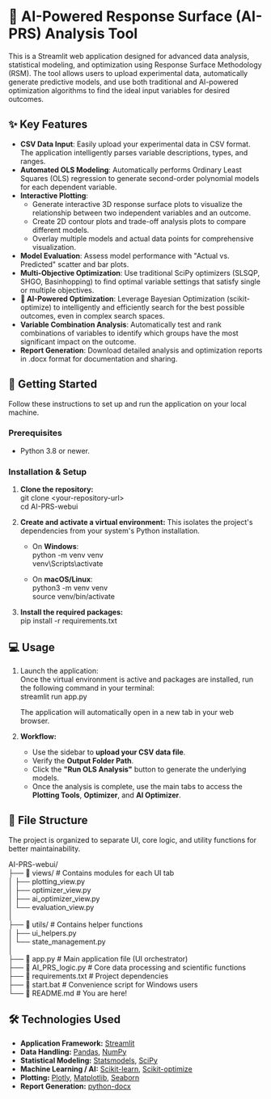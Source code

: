 # **🧠 AI-Powered Response Surface (AI-PRS) Analysis Tool**

This is a Streamlit web application designed for advanced data analysis, statistical modeling, and optimization using Response Surface Methodology (RSM). The tool allows users to upload experimental data, automatically generate predictive models, and use both traditional and AI-powered optimization algorithms to find the ideal input variables for desired outcomes.


## **✨ Key Features**

* **CSV Data Input**: Easily upload your experimental data in CSV format. The application intelligently parses variable descriptions, types, and ranges.  
* **Automated OLS Modeling**: Automatically performs Ordinary Least Squares (OLS) regression to generate second-order polynomial models for each dependent variable.  
* **Interactive Plotting**:  
  * Generate interactive 3D response surface plots to visualize the relationship between two independent variables and an outcome.  
  * Create 2D contour plots and trade-off analysis plots to compare different models.  
  * Overlay multiple models and actual data points for comprehensive visualization.  
* **Model Evaluation**: Assess model performance with "Actual vs. Predicted" scatter and bar plots.  
* **Multi-Objective Optimization**: Use traditional SciPy optimizers (SLSQP, SHGO, Basinhopping) to find optimal variable settings that satisfy single or multiple objectives.  
* **🤖 AI-Powered Optimization**: Leverage Bayesian Optimization (scikit-optimize) to intelligently and efficiently search for the best possible outcomes, even in complex search spaces.  
* **Variable Combination Analysis**: Automatically test and rank combinations of variables to identify which groups have the most significant impact on the outcome.  
* **Report Generation**: Download detailed analysis and optimization reports in .docx format for documentation and sharing.

## **🚀 Getting Started**

Follow these instructions to set up and run the application on your local machine.

### **Prerequisites**

* Python 3.8 or newer.

### **Installation & Setup**

1. **Clone the repository:**  
   git clone \<your-repository-url\>  
   cd AI-PRS-webui

2. **Create and activate a virtual environment:** This isolates the project's dependencies from your system's Python installation.  
   * On **Windows**:  
     python \-m venv venv  
     venv\\Scripts\\activate

   * On **macOS/Linux**:  
     python3 \-m venv venv  
     source venv/bin/activate

3. **Install the required packages:**  
   pip install \-r requirements.txt

## **💻 Usage**

1. Launch the application:  
   Once the virtual environment is active and packages are installed, run the following command in your terminal:  
   streamlit run app.py

   The application will automatically open in a new tab in your web browser.  
2. **Workflow:**  
   * Use the sidebar to **upload your CSV data file**.  
   * Verify the **Output Folder Path**.  
   * Click the **"Run OLS Analysis"** button to generate the underlying models.  
   * Once the analysis is complete, use the main tabs to access the **Plotting Tools**, **Optimizer**, and **AI Optimizer**.

## **📁 File Structure**

The project is organized to separate UI, core logic, and utility functions for better maintainability.

AI-PRS-webui/  
├── 📂 views/                \# Contains modules for each UI tab  
│   ├── plotting\_view.py  
│   ├── optimizer\_view.py  
│   ├── ai\_optimizer\_view.py  
│   └── evaluation\_view.py  
│  
├── 📂 utils/                \# Contains helper functions  
│   ├── ui\_helpers.py  
│   └── state\_management.py  
│  
├── 📜 app.py                 \# Main application file (UI orchestrator)  
├── 📜 AI\_PRS\_logic.py        \# Core data processing and scientific functions  
├── 📜 requirements.txt       \# Project dependencies  
├── 📜 start.bat              \# Convenience script for Windows users  
└── 📜 README.md             \# You are here\!

## **🛠️ Technologies Used**

* **Application Framework:** [Streamlit](https://streamlit.io/)  
* **Data Handling:** [Pandas](https://pandas.pydata.org/), [NumPy](https://numpy.org/)  
* **Statistical Modeling:** [Statsmodels](https://www.statsmodels.org/), [SciPy](https://scipy.org/)  
* **Machine Learning / AI:** [Scikit-learn](https://scikit-learn.org/), [Scikit-optimize](https://scikit-optimize.github.io/)  
* **Plotting:** [Plotly](https://plotly.com/), [Matplotlib](https://matplotlib.org/), [Seaborn](https://seaborn.pydata.org/)  
* **Report Generation:** [python-docx](https://python-docx.readthedocs.io/)

